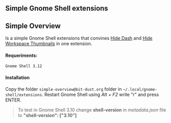 ## Simple Gnome Shell extensions

## Simple Overview
Is a simple Gnome Shell extensions that convines [Hide Dash](https://github.com/xenatt/Minimalism-Gnome-Shell/tree/master/hide-dash%40xenatt.github.com) and [Hide Workspace Thumbnails](https://github.com/xenatt/Minimalism-Gnome-Shell/tree/master/hide-workspace%40xenatt.github.com) in one extension. 

#### Requeriments:
	Gnome Shell 3.12

#### Installation
Copy the folder `simple-overview@bit-dust.org` folder in `~/.local/gnome-shell/extensions`.
Restart Gnome Shell using *Alt + F2* write "r" and press ENTER.

> To test in Gnome Shell 3.10 change **shell-version** in *metadata.json* file to **"shell-version": ["3.10"]**
